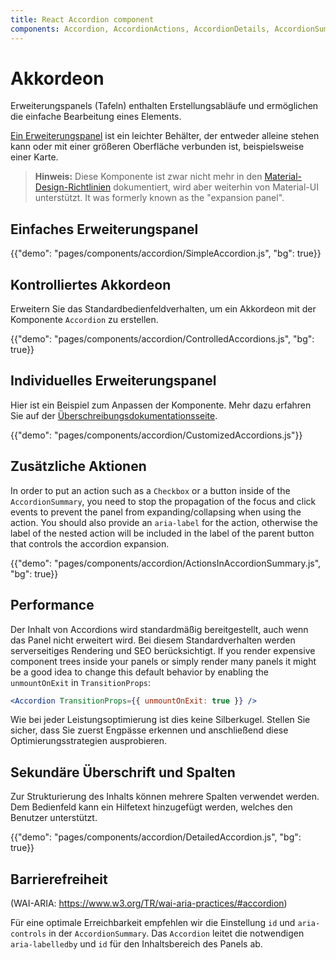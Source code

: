 ```yaml
---
title: React Accordion component
components: Accordion, AccordionActions, AccordionDetails, AccordionSummary
---
```


# Akkordeon

<p class="description">Erweiterungspanels (Tafeln) enthalten Erstellungsabläufe und ermöglichen die einfache Bearbeitung eines Elements.</p>

[Ein Erweiterungspanel](https://material.io/archive/guidelines/components/expansion-panels.html) ist ein leichter Behälter, der entweder alleine stehen kann oder mit einer größeren Oberfläche verbunden ist, beispielsweise einer Karte.

> **Hinweis:** Diese Komponente ist zwar nicht mehr in den [Material-Design-Richtlinien](https://material.io/) dokumentiert, wird aber weiterhin von Material-UI unterstützt. It was formerly known as the "expansion panel".

## Einfaches Erweiterungspanel

{{"demo": "pages/components/accordion/SimpleAccordion.js", "bg": true}}

## Kontrolliertes Akkordeon

Erweitern Sie das Standardbedienfeldverhalten, um ein Akkordeon mit der Komponente `Accordion` zu erstellen.

{{"demo": "pages/components/accordion/ControlledAccordions.js", "bg": true}}

## Individuelles Erweiterungspanel

Hier ist ein Beispiel zum Anpassen der Komponente. Mehr dazu erfahren Sie auf der [Überschreibungsdokumentationsseite](/customization/components/).

{{"demo": "pages/components/accordion/CustomizedAccordions.js"}}

## Zusätzliche Aktionen

In order to put an action such as a `Checkbox` or a button inside of the `AccordionSummary`, you need to stop the propagation of the focus and click events to prevent the panel from expanding/collapsing when using the action. You should also provide an `aria-label` for the action, otherwise the label of the nested action will be included in the label of the parent button that controls the accordion expansion.

{{"demo": "pages/components/accordion/ActionsInAccordionSummary.js", "bg": true}}

## Performance

Der Inhalt von Accordions wird standardmäßig bereitgestellt, auch wenn das Panel nicht erweitert wird. Bei diesem Standardverhalten werden serverseitiges Rendering und SEO berücksichtigt. If you render expensive component trees inside your panels or simply render many panels it might be a good idea to change this default behavior by enabling the `unmountOnExit` in `TransitionProps`:

```jsx
<Accordion TransitionProps={{ unmountOnExit: true }} />
```

Wie bei jeder Leistungsoptimierung ist dies keine Silberkugel. Stellen Sie sicher, dass Sie zuerst Engpässe erkennen und anschließend diese Optimierungsstrategien ausprobieren.

## Sekundäre Überschrift und Spalten

Zur Strukturierung des Inhalts können mehrere Spalten verwendet werden. Dem Bedienfeld kann ein Hilfetext hinzugefügt werden, welches den Benutzer unterstützt.

{{"demo": "pages/components/accordion/DetailedAccordion.js", "bg": true}}

## Barrierefreiheit

(WAI-ARIA: https://www.w3.org/TR/wai-aria-practices/#accordion)

Für eine optimale Erreichbarkeit empfehlen wir die Einstellung `id` und `aria-controls` in der `AccordionSummary`. Das `Accordion` leitet die notwendigen `aria-labelledby` und `id` für den Inhaltsbereich des Panels ab.
